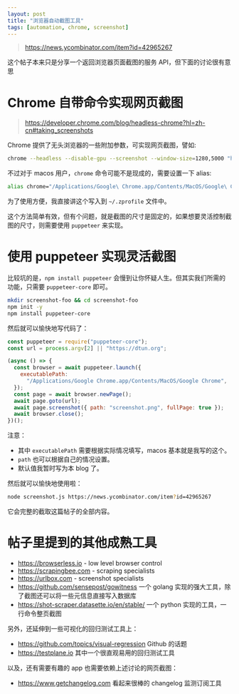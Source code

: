 ```yaml
---
layout: post
title: "浏览器自动截图工具"
tags: [automation, chrome, screenshot]
---
```


> <https://news.ycombinator.com/item?id=42965267>

这个帖子本来只是分享一个返回浏览器页面截图的服务 API，但下面的讨论很有意思

<!--more-->

# Chrome 自带命令实现网页截图

> <https://developer.chrome.com/blog/headless-chrome?hl=zh-cn#taking_screenshots>

Chrome 提供了无头浏览器的一些附加参数，可实现网页截图，譬如:

```sh
chrome --headless --disable-gpu --screenshot --window-size=1280,5000 "https://news.ycombinator.com/item?id=42965267"
```

不过对于 macos 用户，`chrome` 命令可能不是现成的，需要设置一下 alias:

```sh
alias chrome="/Applications/Google\ Chrome.app/Contents/MacOS/Google\ Chrome"
```

为了使用方便，我直接讲这个写入到 `~/.zprofile` 文件中。

这个方法简单有效，但有个问题，就是截图的尺寸是固定的，如果想要灵活控制截图的尺寸，则需要使用 `puppeteer` 来实现。

# 使用 puppeteer 实现灵活截图

比较坑的是，`npm install puppeteer` 会慢到让你怀疑人生。但其实我们所需的功能，只需要 `puppeteer-core` 即可。

```sh
mkdir screenshot-foo && cd screenshot-foo
npm init -y
npm install puppeteer-core
```

然后就可以愉快地写代码了：

```js
const puppeteer = require("puppeteer-core");
const url = process.argv[2] || "https://dtun.org";

(async () => {
  const browser = await puppeteer.launch({
    executablePath:
      "/Applications/Google Chrome.app/Contents/MacOS/Google Chrome",
  });
  const page = await browser.newPage();
  await page.goto(url);
  await page.screenshot({ path: "screenshot.png", fullPage: true });
  await browser.close();
})();
```

注意：

- 其中 `executablePath` 需要根据实际情况填写，macos 基本就是我写的这个。
- `path` 也可以根据自己的情况设置。
- 默认值我暂时写为本 blog 了。

然后就可以愉快地使用啦：

```sh
node screenshot.js https://news.ycombinator.com/item?id=42965267
```

它会完整的截取这篇帖子的全部内容。

# 帖子里提到的其他成熟工具

- <https://browserless.io> - low level browser control
- <https://scrapingbee.com> - scraping specialists
- <https://urlbox.com> - screenshot specialists
- <https://github.com/sensepost/gowitness> 一个 golang 实现的强大工具，除了截图还可以将一些元信息直接写入数据库
- <https://shot-scraper.datasette.io/en/stable/> 一个 python 实现的工具，一行命令整页截图

另外，还延伸到一些可视化的回归测试工具上：

- <https://github.com/topics/visual-regression> Github 的话题
- <https://testplane.io> 其中一个很直观易用的回归测试工具

以及，还有需要有趣的 app 也需要依赖上述讨论的网页截图：

- <https://www.getchangelog.com> 看起来很棒的 changelog 监测订阅工具
